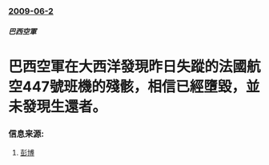 ### [2009-06-2](/news/2009/06/2/index.md)

##### 巴西空軍
#  巴西空軍在大西洋發現昨日失蹤的法國航空447號班機的殘骸，相信已經墮毀，並未發現生還者。




### 信息来源:

1. [彭博](http://www.bloomberg.com/apps/news?pid=20601103&sid=aRgZb4Zrh3KY&refer=us)
